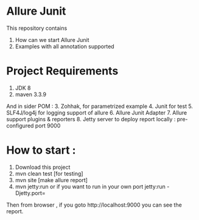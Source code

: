 # Allure Junit
This repository contains 
1. How can we start Allure Junit
2. Examples with all annotation supported

# Project Requirements
1. JDK 8
2. maven 3.3.9

And in sider POM : 
3. Zohhak, for parametrized example
4. Junit for test
5. SLF4J/log4j for logging support of allure
6. Allure Junit Adapter
7. Allure support plugins & reporters 
8. Jetty server to deploy report locally : pre-configured port 9000 

# How to start :
1. Download this project
2. mvn clean test [for testing]
3. mvn site [make allure report]
4. mvn jetty:run 
or if you want to run in your own port 
jetty:run -Djetty.port=<port>

Then from browser , if you goto http://localhost:9000 you can see the report. 